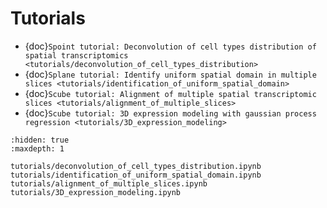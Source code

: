 # Tutorials
* {doc}`Spoint tutorial: Deconvolution of cell types distribution of spatial transcriptomics <tutorials/deconvolution_of_cell_types_distribution>`
* {doc}`Splane tutorial: Identify uniform spatial domain in multiple slices <tutorials/identification_of_uniform_spatial_domain>`
* {doc}`Scube tutorial: Alignment of multiple spatial transcriptomic slices <tutorials/alignment_of_multiple_slices>`
* {doc}`Scube tutorial: 3D expression modeling with gaussian process regression <tutorials/3D_expression_modeling>`
```{toctree}
:hidden: true
:maxdepth: 1

tutorials/deconvolution_of_cell_types_distribution.ipynb
tutorials/identification_of_uniform_spatial_domain.ipynb
tutorials/alignment_of_multiple_slices.ipynb
tutorials/3D_expression_modeling.ipynb
```

